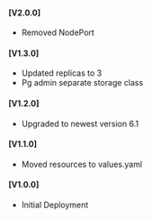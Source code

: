 #### [V2.0.0]
* Removed NodePort

#### [V1.3.0]
* Updated replicas to 3
* Pg admin separate storage class

#### [V1.2.0]
* Upgraded to newest version 6.1 

#### [V1.1.0]
* Moved resources to values.yaml

#### [V1.0.0]
* Initial Deployment